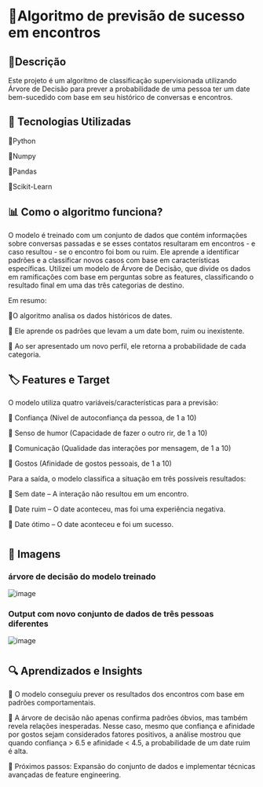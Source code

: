 # 📌Algoritmo de previsão de sucesso em encontros
## 📖Descrição
Este projeto é um algoritmo de classificação supervisionada utilizando Árvore de Decisão para prever a probabilidade de uma pessoa ter um date bem-sucedido com base em seu histórico de conversas e encontros.

## 🚀 Tecnologias Utilizadas
🔹Python

🔹Numpy

🔹Pandas 

🔹Scikit-Learn

## 📊  Como o algoritmo funciona?
O modelo é treinado com um conjunto de dados que contém informações sobre conversas passadas e se esses contatos resultaram em encontros - e caso resultou - se o encontro foi bom ou ruim. Ele aprende a identificar padrões e a classificar novos casos com base em características específicas. Utilizei um modelo de Árvore de Decisão, que divide os dados em ramificações com base em perguntas sobre as features, classificando o resultado final em uma das três categorias de destino.

Em resumo:

🔹O algoritmo analisa os dados históricos de dates.

🔹 Ele aprende os padrões que levam a um date bom, ruim ou inexistente.

🔹 Ao ser apresentado um novo perfil, ele retorna a probabilidade de cada categoria.

## 🏷️ Features e Target
O modelo utiliza quatro variáveis/características para a previsão:

🔹 Confiança (Nível de autoconfiança da pessoa, de 1 a 10)

🔹 Senso de humor (Capacidade de fazer o outro rir, de 1 a 10)

🔹 Comunicação (Qualidade das interações por mensagem, de 1 a 10)

🔹 Gostos (Afinidade de gostos pessoais, de 1 a 10)

Para a saída, o modelo classifica a situação em três possíveis resultados:

🔹 Sem date – A interação não resultou em um encontro.

🔹 Date ruim – O date aconteceu, mas foi uma experiência negativa.

🔹 Date ótimo – O date aconteceu e foi um sucesso.
#
## 📸 Imagens
### árvore de decisão do modelo treinado
![image](https://github.com/user-attachments/assets/22221dd9-9fc1-449a-8918-2b7df34379eb)
### Output com novo conjunto de dados de três pessoas diferentes
![image](https://github.com/user-attachments/assets/f2bc11a2-038d-49ee-8519-0943c983554f)
#
## 🔍 Aprendizados e Insights
📌 O modelo conseguiu prever os resultados dos encontros com base em padrões comportamentais.

📌  A árvore de decisão não apenas confirma padrões óbvios, mas também revela relações inesperadas. Nesse caso, mesmo que confiança e afinidade por gostos sejam considerados fatores positivos, a análise mostrou que quando confiança > 6.5 e afinidade < 4.5, a probabilidade de um date ruim é alta.

📌 Próximos passos: Expansão do conjunto de dados e implementar técnicas avançadas de feature engineering.

